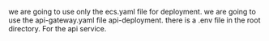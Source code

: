 we are going to use only the ecs.yaml file for deployment.
we are going to use the api-gateway.yaml file api-deployment.
there is a .env file in the root directory. For the api service.
